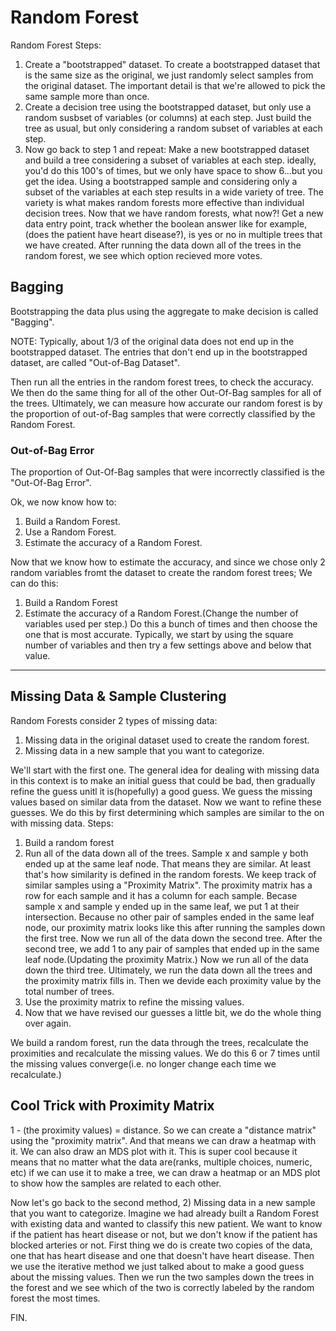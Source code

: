 # Random Forest

Random Forest Steps:
1. Create a "bootstrapped" dataset.
  To create a bootstrapped dataset that is the same size as the original, we just randomly select samples from the original dataset.
  The important detail is that we're allowed to pick the same sample more than once.   
2. Create a decision tree using the bootstrapped dataset, but only use a random susbset of variables (or columns) at each step.
  Just build the tree as usual, but only considering a random subset of variables at each step.
3. Now go back to step 1 and repeat: Make a new bootstrapped dataset and build a tree considering a subset of variables at each step.
  ideally, you'd do this 100's of times, but we only have space to show 6...but you get the idea.
Using a bootstrapped sample and considering only a subset of the variables at each step results in a wide variety of tree.
The variety is what makes random forests more effective than individual decision trees.
Now that we have random forests, what now?!
Get a new data entry point, track whether the boolean answer like for example, (does the patient have heart disease?), is yes or no in multiple trees that we have created.
After running the data down all of the trees in the random forest, we see which option recieved more votes.

## Bagging
Bootstrapping the data plus using the aggregate to make decision is called "Bagging".

NOTE: Typically, about 1/3 of the original data does not end up in the bootstrapped dataset.
The entries that don't end up in the bootstrapped dataset, are called "Out-of-Bag Dataset".

Then run all the entries in the random forest trees, to check the accuracy.
We then do the same thing for all of the other Out-Of-Bag samples for all of the trees.
Ultimately, we can measure how accurate our random forest is by the proportion of out-of-Bag samples that were correctly classified by the Random Forest.

### Out-of-Bag Error
The proportion of Out-Of-Bag samples that were incorrectly classified is the "Out-Of-Bag Error".

Ok, we now know how to:
1. Build a Random Forest.
2. Use a Random Forest.
3. Estimate the accuracy of a Random Forest.

Now that we know how to estimate the accuracy, and since we chose only 2 random variables fromt the dataset to create the random forest trees;
We can do this:
1. Build a Random Forest
2. Estimate the accuracy of a Random Forest.(Change the number of variables used per step.)
Do this a bunch of times and then choose the one that is most accurate.
Typically, we start by using the square number of variables and then try a few settings above and below that value.

--------

## Missing Data & Sample Clustering
Random Forests consider 2 types of missing data:
1. Missing data in the original dataset used to create the random forest.
2. Missing data in a new sample that you want to categorize.

We'll start with the first one.
The general idea for dealing with missing data in this context is to make an initial guess that could be bad, then gradually refine the guess unitl it is(hopefully) a good guess.
We guess the missing values based on similar data from the dataset.
Now we want to refine these guesses.
We do this by first determining which samples are similar to the on with missing data.
Steps:
1. Build a random forest
2. Run all of the data down all of the trees.
  Sample x and sample y both ended up at the same leaf node. That means they are similar. At least that's how similarity is defined in the random forests.
  We keep track of similar samples using a "Proximity Matrix".
  The proximity matrix has a row for each sample and it has a column for each sample.
  Becase sample x and sample y ended up in the same leaf, we put 1 at their intersection.
  Because no other pair of samples ended in the same leaf node, our proximity matrix looks like this after running the samples down the first tree.
  Now we run all of the data down the second tree.
  After the second tree, we add 1 to any pair of samples that ended up in the same leaf node.(Updating the proximity Matrix.)
  Now we run all of the data down the third tree.
  Ultimately, we run the data down all the trees and the proximity matrix fills in.
  Then we devide each proximity value by the total number of trees.
3. Use the proximity matrix to refine the missing values.
4. Now that we have revised our guesses a little bit, we do the whole thing over again.

We build a random forest, run the data through the trees, recalculate the proximities and recalculate the missing values.
We do this 6 or 7 times until the missing values converge(i.e. no longer change each time we recalculate.)

## Cool Trick with Proximity Matrix
1 - (the proximity values) = distance.
So we can create a "distance matrix" using the "proximity matrix".
And that means we can draw a heatmap with it.
We can also draw an MDS plot with it.
This is super cool because it means that no matter what the data are(ranks, multiple choices, numeric, etc) if we can use it to make a tree, we can draw a heatmap or an MDS plot to show how the samples are related to each other.

Now let's go back to the second method, 2) Missing data in a new sample that you want to categorize.
Imagine we had already built a Random Forest with existing data and wanted to classify this new patient.
We want to know if the patient has heart disease or not, but we don't know if the patient has blocked arteries or not.
First thing we do is create two copies of the data, one that has heart disease and one that doesn't have heart disease.
Then we use the iterative method we just talked about to make a good guess about the missing values.
Then we run the two samples down the trees in the forest and we see which of the two is correctly labeled by the random forest the most times.

FIN.
